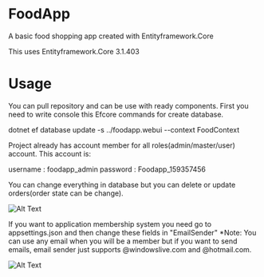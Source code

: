 # FoodApp

A basic food shopping app created with Entityframework.Core

This uses Entityframework.Core 3.1.403

# Usage

You can pull repository and can be use with ready components. First you need to write console this Efcore commands for create database. 

dotnet ef database update -s ../foodapp.webui --context FoodContext


Project already has account member for all roles(admin/master/user) account. This account is:

username : foodapp_admin
password : Foodapp_159357456

You can change everything in database but you can delete or update orders(order state can be change). 



![Alt Text](https://media.giphy.com/media/9Z0r4oV20H57RCpMXA/giphy.gif)



If you want to application membership system you need go to appsettings.json and then change these fields in "EmailSender"
*Note: You can use any email when you will be a member but if you want to send emails, email sender just supports @windowslive.com and @hotmail.com.

![Alt Text](https://i.ibb.co/hsb0xpm/emailsender.jpg)







